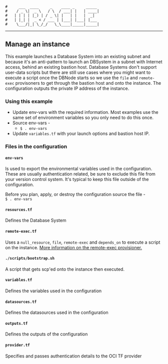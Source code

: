     #     ___  ____     _    ____ _     _____
    #    / _ \|  _ \   / \  / ___| |   | ____|
    #   | | | | |_) | / _ \| |   | |   |  _|
    #   | |_| |  _ < / ___ | |___| |___| |___
    #    \___/|_| \_/_/   \_\____|_____|_____|
***
## Manage an instance
This example launches a Database System into an existing subnet and because it's an anti-pattern to launch an DBSystem in a subnet with Internet access, behind an existing bastion host. Database Systems don't support user-data scripts but there are still use cases where you might want to execute a script once the DBNode starts so we use the `file` and `remote-exec` provisoners to get through the bastion host and onto the instance. The configuration outputs the private IP address of the instance.

### Using this example
* Update env-vars with the required information. Most examples use the same set of environment variables so you only need to do this once.
* Source env-vars -
  * `$ . env-vars`
* Update `variables.tf` with your launch options and bastion host IP.  

### Files in the configuration

#### `env-vars`
Is used to export the environmental variables used in the configuration. These are usually authentication related, be sure to exclude this file from your version control system. It's typical to keep this file outside of the configuration.

Before you plan, apply, or destroy the configuration source the file -  
`$ . env-vars`

#### `resources.tf`
Defines the Database System

#### `remote-exec.tf`
Uses a `null_resource`, `file`, `remote-exec` and `depends_on` to execute a script on the instance. [More information on the remote-exec provisioner.](https://www.terraform.io/docs/provisioners/remote-exec.html)  

#### `./scripts/bootstrap.sh`
A script that gets scp'ed onto the instance then executed.  

#### `variables.tf`
Defines the variables used in the configuration

#### `datasources.tf`
Defines the datasources used in the configuration

#### `outputs.tf`
Defines the outputs of the configuration

#### `provider.tf`
Specifies and passes authentication details to the OCI TF provider
